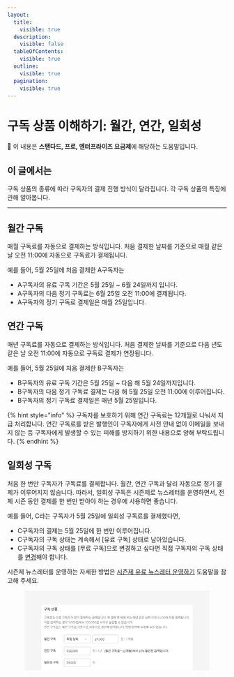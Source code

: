 ```yaml
---
layout:
  title:
    visible: true
  description:
    visible: false
  tableOfContents:
    visible: true
  outline:
    visible: true
  pagination:
    visible: true
---
```


# 구독 상품 이해하기: 월간, 연간, 일회성

💬 이 내용은 **스탠다드, 프로, 엔터프라이즈 요금제**에 해당하는 도움말입니다.

## 이 글에서는

구독 상품의 종류에 따라 구독자의 결제 진행 방식이 달라집니다. 각 구독 상품의 특징에 관해 알아봅니다.&#x20;

***

## 월간 구독 <a href="#h_01gkka36n477nmj0tbphrerkwy" id="h_01gkka36n477nmj0tbphrerkwy"></a>

매월 구독료를 자동으로 결제하는 방식입니다. 처음 결제한 날짜를 기준으로 매월 같은 날 오전 11:00에 자동으로 구독료가 결제됩니다.

예를 들어, 5월 25일에 처음 결제한 A구독자는

* A구독자의 유료 구독 기간은 5월 25일 \~ 6월 24일까지 입니다.
* A구독자의 다음 정기 구독료는 6월 25일 오전 11:00에 결제됩니다.
* A구독자의 정기 구독료 결제일은 매월 25일입니다.



## 연간 구독

매년 구독료를 자동으로 결제하는 방식입니다. 처음 결제한 날짜를 기준으로 다음 년도 같은 날 오전 11:00에 자동으로 구독료 결제가 연장됩니다.&#x20;

예를 들어, 5월 25일에 처음 결제한 B구독자는

* B구독자의 유료 구독 기간은 5월 25일 \~ 다음 해 5월 24일까지입니다.
* B구독자의 다음 정기 구독료 결제는 다음 해 5월 25일 오전 11:00에 이루어집니다.
* B구독자의 정기 구독료 결제일은 매년 5월 25일입니다.

{% hint style="info" %}
구독자를 보호하기 위해 연간 구독료는 12개월로 나눠서 지급 처리합니다. 연간 구독료를 받은 발행인이 구독자에게 사전 안내 없이 이메일을 보내지 않는 등 구독자에게 발생할 수 있는 피해를 방지하기 위한 내용으로 양해 부탁드립니다.
{% endhint %}



## 일회성 구독

처음 한 번만 구독자가 구독료를 결제합니다. 월간, 연간 구독과 달리 자동으로 정기 결제가 이루어지지 않습니다. 따라서, 일회성 구독은 시즌제로 뉴스레터를 운영하면서, 전체 시즌 동안 결제를 한 번만 받아야 하는 경우에 사용하면 좋습니다.&#x20;

예를 들어, C라는 구독자가 5월 25일에 일회성 구독료를 결제했다면,

* C구독자의 결제는 5월 25일에 한 번만 이루어집니다.
* C구독자의 구독 상태는 계속해서 \[유료 구독] 상태로 남아있습니다.&#x20;
* C구독자의 구독 상태를 \[무료 구독]으로 변경하고 싶다면 직접 구독자의 구독 상태를 [변경](broken-reference)해야 합니다.

시즌제 뉴스레터를 운영하는 자세한 방법은 [시즌제 유료 뉴스레터 운영하기](../../tip/seasonal-paid-newsletter-management.md) 도움말을 참고해 주세요.

<figure><img src="../../.gitbook/assets/image (57) (1).png" alt=""><figcaption></figcaption></figure>
